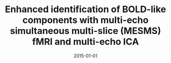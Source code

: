 ---
title: "Enhanced identification of BOLD-like components with multi-echo simultaneous multi-slice (MESMS) fMRI and multi-echo ICA"
date: 2015-01-01
authors_string: Valur Olafsson, Prantik Kundu, Eric Wong, Peter Bandettini, Thomas Liu
authors:
   - Valur Olafsson
   - Prantik Kundu
   - Eric Wong
   - Peter Bandettini
   - Thomas Liu
author_ids:
   - prantik_kundu
   - peter_bandettini
journal: 'NeuroImage'
volume: 112
issue: 
pages: 43-51
book_title: ''
publisher: ''
abstract: ""
project_id: multi_echo
paper_url: http://linkinghub.elsevier.com/retrieve/pii/S1053811915001536
doi: 10.1016/j.neuroimage.2015.02.052
data_loc: ''
code_loc: ''
file: '/assets/publications//assets/publications/'
file_name: '/assets/publications/'
type: journal_article
pub_str: ' (2015) NeuroImage 112: 43-51'
layout: publication 
---
